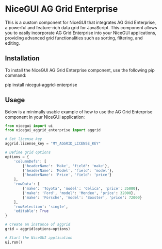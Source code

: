 # NiceGUI AG Grid Enterprise
This is a custom component for NiceGUI that integrates AG Grid Enterprise, a powerful and feature-rich data grid for JavaScript. This component allows you to easily incorporate AG Grid Enterprise into your NiceGUI applications, providing advanced grid functionalities such as sorting, filtering, and editing.

## Installation
To install the NiceGUI AG Grid Enterprise component, use the following pip command:

pip install nicegui-aggrid-enterprise

## Usage
Below is a minimally usable example of how to use the AG Grid Enterprise component in your NiceGUI application:

```python
from nicegui import ui
from nicegui_aggrid_enterprise import aggrid

# Set license key
aggrid.license_key = "MY_AGGRID_LICENSE_KEY"

# Define grid options
options = {
    'columnDefs': [
        {'headerName': 'Make', 'field': 'make'},
        {'headerName': 'Model', 'field': 'model'},
        {'headerName': 'Price', 'field': 'price'}
    ],
    'rowData': [
        {'make': 'Toyota', 'model': 'Celica', 'price': 35000},
        {'make': 'Ford', 'model': 'Mondeo', 'price': 32000},
        {'make': 'Porsche', 'model': 'Boxster', 'price': 72000}
    ],
    'rowSelection': 'single',
    'editable': True
}

# Create an instance of aggrid
grid = aggrid(options=options)

# Start the NiceGUI application
ui.run()
```
